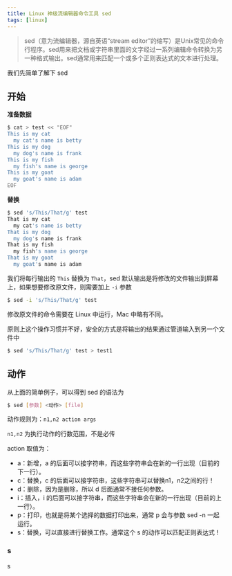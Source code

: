 ```yaml
---
title: Linux 神级流编辑器命令工具 sed
tags: [linux]
---
```


> sed（意为流编辑器，源自英语“stream editor”的缩写）是Unix常见的命令行程序。sed用来把文档或字符串里面的文字经过一系列编辑命令转换为另一种格式输出。sed通常用来匹配一个或多个正则表达式的文本进行处理。

<!-- more --><!-- toc -->
我们先简单了解下 sed

## 开始

**准备数据**

```bash
$ cat > test << "EOF"
This is my cat
  my cat's name is betty
This is my dog
  my dog's name is frank
This is my fish
  my fish's name is george
This is my goat
  my goat's name is adam
EOF
```

**替换**

```bash
$ sed 's/This/That/g' test
That is my cat
  my cat's name is betty
That is my dog
  my dog's name is frank
That is my fish
  my fish's name is george
That is my goat
  my goat's name is adam
```

我们将每行输出的 `This` 替换为 `That`，sed 默认输出是将修改的文件输出到屏幕上，如果想要修改原文件，则需要加上 `-i` 参数

```bash
$ sed -i 's/This/That/g' test
```

修改原文件的命令需要在 Linux 中运行，Mac 中略有不同。

原则上这个操作习惯并不好，安全的方式是将输出的结果通过管道输入到另一个文件中

```bash
$ sed 's/This/That/g' test > test1
```

## 动作

从上面的简单例子，可以得到 sed 的语法为

```bash
$ sed [参数] <动作> [file]
```

动作规则为：`n1,n2 action args`

`n1,n2` 为执行动作的行数范围，不是必传

action 取值为：

- a：新增，a 的后面可以接字符串，而这些字符串会在新的一行出现（目前的下一行）。
- c：替换，c 的后面可以接字符串，这些字符串可以替换n1，n2之间的行！
- d：删除，因为是删除，所以 d 后面通常不接任何参数。
- i：插入，i 的后面可以接字符串，而这些字符串会在新的一行出现（目前的上一行）。
- p：打印，也就是将某个选择的数据打印出来，通常 p 会与参数 sed -n 一起运行。
- s：替换，可以直接进行替换工作。通常这个 s 的动作可以匹配正则表达式！

### s

s 
